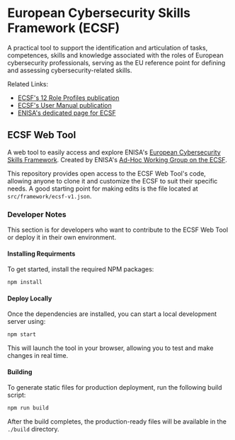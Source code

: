 # European Cybersecurity Skills Framework (ECSF)

A practical tool to support the identification and articulation of tasks, competences, skills and knowledge associated with the roles of European cybersecurity professionals, serving as the EU reference point for defining and assessing cybersecurity-related skills.

Related Links:
 - [ECSF's 12 Role Profiles publication](https://www.enisa.europa.eu/publications/european-cybersecurity-skills-framework-role-profiles)
 - [ECSF's User Manual publication](https://www.enisa.europa.eu/publications/european-cybersecurity-skills-framework-ecsf)
 - [ENISA's dedicated page for ECSF](https://www.enisa.europa.eu/topics/skills-and-competences/skills-development/european-cybersecurity-skills-framework-ecsf)


## ECSF Web Tool
A web tool to easily access and explore ENISA's [European Cybersecurity Skills Framework](https://www.enisa.europa.eu/topics/skills-and-competences/skills-development/european-cybersecurity-skills-framework-ecsf). Created by ENISA's [Ad-Hoc Working Group on the ECSF](https://www.enisa.europa.eu/topics/skills-and-competences/skills-development/european-cybersecurity-skills-framework-ecsf/ad-hoc-working-group-on-the-european-cybersecurity-skills-framework-2023-2025).

This repository provides open access to the ECSF Web Tool's code, allowing anyone to clone it and customize the ECSF to suit their specific needs. A good starting point for making edits is the file located at `src/framework/ecsf-v1.json`.


### Developer Notes

This section is for developers who want to contribute to the ECSF Web Tool or deploy it in their own environment.

#### Installing Requirments

To get started, install the required NPM packages:
```bash
npm install
```

#### Deploy Locally

Once the dependencies are installed, you can start a local development server using:
```bash
npm start
```
This will launch the tool in your browser, allowing you to test and make changes in real time.


#### Building

To generate static files for production deployment, run the following build script:
```bash
npm run build
```

After the build completes, the production-ready files will be available in the `./build` directory.
